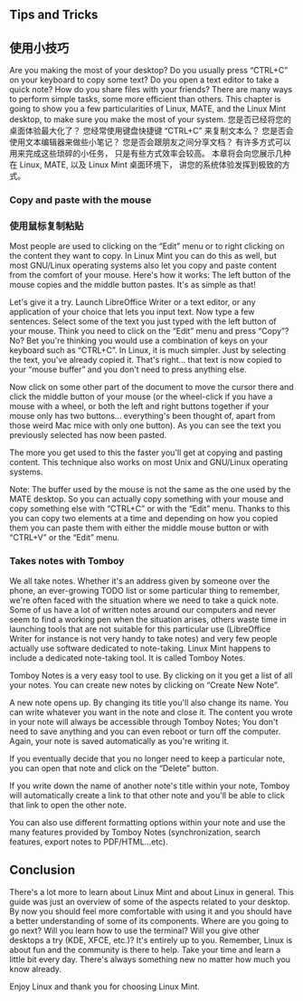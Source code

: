 ## Tips and Tricks
## 使用小技巧

Are you making the most of your desktop? Do you usually press “CTRL+C” on your keyboard to copy some text? Do you open a text editor to take a quick note? How do you share files with your friends? There are many ways to perform simple tasks, some more efficient than others. This chapter is going to show you a few particularities of Linux, MATE, and the Linux Mint desktop, to make sure you make the most of your system. 
您是否已经将您的桌面体验最大化了？ 您经常使用键盘快捷键 “CTRL+C” 来复制文本么？ 您是否会使用文本编辑器来做些小笔记？ 您是否会跟朋友之间分享文档？ 有许多方式可以用来完成这些琐碎的小任务， 只是有些方式效率会较高。 本章将会向您展示几种在 Linux, MATE, 以及 Linux Mint 桌面环境下， 讲您的系统体验发挥到极致的方式。

### Copy and paste with the mouse
### 使用鼠标复制粘贴

Most people are used to clicking on the “Edit” menu or to right clicking on the content they want to copy. In Linux Mint you can do this as well, but most GNU/Linux operating systems also let you copy and paste content from the comfort of your mouse. Here's how it works: The left button of the mouse copies and the middle button pastes. It's as simple as that!

Let's give it a try. Launch LibreOffice Writer or a text editor, or any application of your choice that lets you input text. Now type a few sentences. Select some of the text you just typed with the left button of your mouse. Think you need to click on the “Edit” menu and press “Copy”? No? Bet you're thinking you would use a combination of keys on your keyboard such as “CTRL+C”. In Linux, it is much simpler. Just by selecting the text, you've already copied it. That's right... that text is now copied to your “mouse buffer” and you don't need to press anything else. 

Now click on some other part of the document to move the cursor there and click the middle button of your mouse (or the wheel-click if you have a mouse with a wheel, or both the left and right buttons together if your mouse only has two buttons... everything's been thought of, apart from those weird Mac mice with only one button). As you can see the text you previously selected has now been pasted. 

The more you get used to this the faster you'll get at copying and pasting content. This technique also works on most Unix and GNU/Linux operating systems. 

Note: The buffer used by the mouse is not the same as the one used by the MATE desktop. So you can actually copy something with your mouse and copy something else with “CTRL+C” or with the “Edit” menu. Thanks to this you can copy two elements at a time and depending on how you copied them you can paste them with either the middle mouse button or with “CTRL+V” or the “Edit” menu. 

### Takes notes with Tomboy

We all take notes. Whether it's an address given by someone over the phone, an ever-growing TODO list or some particular thing to remember, we're often faced with the situation where we need to take a quick note. Some of us have a lot of written notes around our computers and never seem to find a working pen when the situation arises, others waste time in launching tools that are not suitable for this particular use (LibreOffice Writer for instance is not very handy to take notes) and very few people actually use software dedicated to note-taking. Linux Mint happens to include a dedicated note-taking tool. It is called Tomboy Notes.

Tomboy Notes is a very easy tool to use. By clicking on it you get a list of all your notes. You can create new notes by clicking on “Create New Note”. 

A new note opens up. By changing its title you'll also change its name. You can write whatever you want in the note and close it. The content you wrote in your note will always be accessible through Tomboy Notes; You don't need to save anything and you can even reboot or turn off the computer. Again, your note is saved automatically as you're writing it. 

If you eventually decide that you no longer need to keep a particular note, you can open that note and click on the “Delete” button. 

If you write down the name of another note's title within your note, Tomboy will automatically create a link to that other note and you'll be able to click that link to open the other note. 

You can also use different formatting options within your note and use the many features provided by Tomboy Notes (synchronization, search features, export notes to PDF/HTML...etc). 

## Conclusion

There's a lot more to learn about Linux Mint and about Linux in general. This guide was just an overview of some of the aspects related to your desktop. By now you should feel more comfortable with using it and you should have a better understanding of some of its components. Where are you going to go next? Will you learn how to use the terminal? Will you give other desktops a try (KDE, XFCE, etc.)? It's entirely up to you. Remember, Linux is about fun and the community is there to help. Take your time and learn a little bit every day. There's always something new no matter how much you know already. 

Enjoy Linux and thank you for choosing Linux Mint.